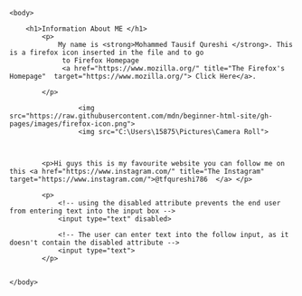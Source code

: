 
<!DOCTYPE html>

<html lang="en-US"> 
    <head>
        <link rel="stylesheet" href="style.css">
        <meta charset="utf-8">
        <title>  
            My First HTML
        </title>
    </head>

    <body>

        <h1>Information About ME </h1>
            <p>
                My name is <strong>Mohammed Tausif Qureshi </strong>. This is a firefox icon inserted in the file and to go
                 to Firefox Homepage 
                 <a href="https://www.mozilla.org/" title="The Firefox's Homepage"  target="https://www.mozilla.org/"> Click Here</a>.
                
            </p> 

                     <img src="https://raw.githubusercontent.com/mdn/beginner-html-site/gh-pages/images/firefox-icon.png">
                     <img src="C:\Users\15875\Pictures\Camera Roll">



            <p>Hi guys this is my favourite website you can follow me on this <a href="https://www.instagram.com/" title="The Instagram" target="https://www.instagram.com/">@tfqureshi786  </a> </p>
    
            <p>
                <!-- using the disabled attribute prevents the end user from entering text into the input box -->
                <input type="text" disabled>

                <!-- The user can enter text into the follow input, as it doesn't contain the disabled attribute -->
                <input type="text">  
            </p>
    
    
    </body>

</html>
